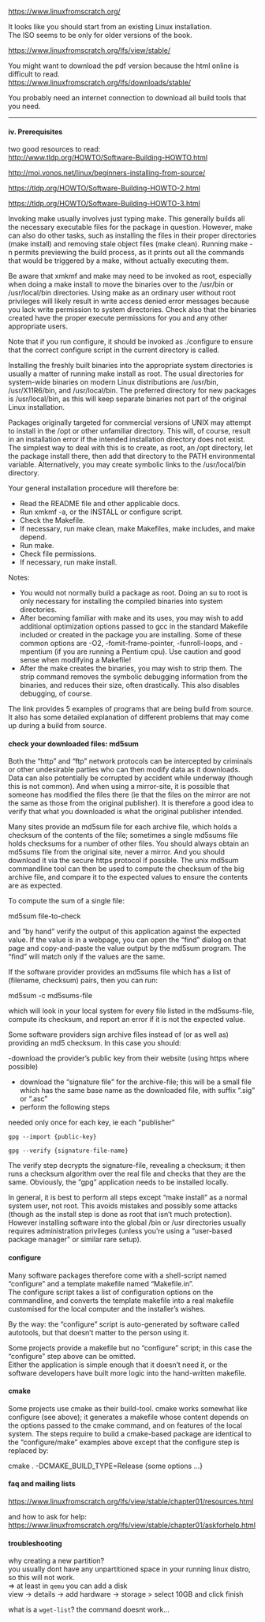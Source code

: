 https://www.linuxfromscratch.org/

It looks like you should start from an existing Linux installation.\
The ISO seems to be only for older versions of the book.

https://www.linuxfromscratch.org/lfs/view/stable/

You might want to download the pdf version because the html online is difficult to read.\
https://www.linuxfromscratch.org/lfs/downloads/stable/

You probably need an internet connection to download all build tools that you need.

***

#### iv. Prerequisites

two good resources to read:\
http://www.tldp.org/HOWTO/Software-Building-HOWTO.html

http://moi.vonos.net/linux/beginners-installing-from-source/

https://tldp.org/HOWTO/Software-Building-HOWTO-2.html

https://tldp.org/HOWTO/Software-Building-HOWTO-3.html

Invoking make usually involves just typing make. This generally builds all the necessary executable files for the package in question. However, make can also do other tasks, such as installing the files in their proper directories (make install) and removing stale object files (make clean). Running make -n permits previewing the build process, as it prints out all the commands that would be triggered by a make, without actually executing them.

Be aware that xmkmf and make may need to be invoked as root, especially when doing a make install to move the binaries over to the /usr/bin or /usr/local/bin directories. Using make as an ordinary user without root privileges will likely result in write access denied error messages because you lack write permission to system directories. Check also that the binaries created have the proper execute permissions for you and any other appropriate users.

Note that if you run configure, it should be invoked as ./configure to ensure that the correct configure script in the current directory is called.

Installing the freshly built binaries into the appropriate system directories is usually a matter of running make install as root. The usual directories for system-wide binaries on modern Linux distributions are /usr/bin, /usr/X11R6/bin, and /usr/local/bin. The preferred directory for new packages is /usr/local/bin, as this will keep separate binaries not part of the original Linux installation.

Packages originally targeted for commercial versions of UNIX may attempt to install in the /opt or other unfamiliar directory. This will, of course, result in an installation error if the intended installation directory does not exist. The simplest way to deal with this is to create, as root, an /opt directory, let the package install there, then add that directory to the PATH environmental variable. Alternatively, you may create symbolic links to the /usr/local/bin directory.

Your general installation procedure will therefore be:

- Read the README file and other applicable docs.
- Run xmkmf -a, or the INSTALL or configure script.
- Check the Makefile.
- If necessary, run make clean, make Makefiles, make includes, and make depend.
- Run make.
- Check file permissions.
- If necessary, run make install.

Notes:
- You would not normally build a package as root. Doing an su to root is only necessary for installing the compiled binaries into system directories.
- After becoming familiar with make and its uses, you may wish to add additional optimization options passed to gcc in the standard Makefile included or created in the package you are installing. Some of these common options are -O2, -fomit-frame-pointer, -funroll-loops, and -mpentium (if you are running a Pentium cpu). Use caution and good sense when modifying a Makefile! 
- After the make creates the binaries, you may wish to strip them. The strip command removes the symbolic debugging information from the binaries, and reduces their size, often drastically. This also disables debugging, of course.

The link provides 5 examples of programs that are being build from source.\
It also has some detailed explanation of different problems that may come up during a build from source.

#### check your downloaded files: md5sum

Both the “http” and “ftp” network protocols can be intercepted by criminals or other undesirable parties who can then modify data as it downloads. Data can also potentially be corrupted by accident while underway (though this is not common). And when using a mirror-site, it is possible that someone has modified the files there (ie that the files on the mirror are not the same as those from the original publisher). It is therefore a good idea to verify that what you downloaded is what the original publisher intended.

Many sites provide an md5sum file for each archive file, which holds a checksum of the contents of the file; sometimes a single md5sums file holds checksums for a number of other files. You should always obtain an md5sums file from the original site, never a mirror. And you should download it via the secure https protocol if possible. The unix md5sum commandline tool can then be used to compute the checksum of the big archive file, and compare it to the expected values to ensure the contents are as expected.

To compute the sum of a single file:

   md5sum file-to-check

and “by hand” verify the output of this application against the expected value. If the value is in a webpage, you can open the “find” dialog on that page and copy-and-paste the value output by the md5sum program. The “find” will match only if the values are the same.

If the software provider provides an md5sums file which has a list of (filename, checksum) pairs, then you can run:

   md5sum -c md5sums-file

which will look in your local system for every file listed in the md5sums-file, compute its checksum, and report an error if it is not the expected value.

Some software providers sign archive files instead of (or as well as) providing an md5 checksum. In this case you should:

-download the provider’s public key from their website (using https where possible)
- download the “signature file” for the archive-file; this will be a small file which has the same base name as the downloaded file, with suffix “.sig” or “.asc”
- perform the following steps

needed only once for each key, ie each "publisher"
```
gpg --import {public-key}

gpg --verify {signature-file-name}
```
The verify step decrypts the signature-file, revealing a checksum; it then runs a checksum algorithm over the real file and checks that they are the same. Obviously, the “gpg” application needs to be installed locally.

In general, it is best to perform all steps except “make install” as a normal system user, not root. This avoids mistakes and possibly some attacks (though as the install step is done as root that isn’t much protection). However installing software into the global /bin or /usr directories usually requires administration privileges (unless you’re using a “user-based package manager” or similar rare setup).

#### configure

Many software packages therefore come with a shell-script named “configure” and a template makefile named “Makefile.in”.\
The configure script takes a list of configuration options on the commandline, and converts the template makefile into a real makefile customised for the local computer and the installer’s wishes.

By the way: the “configure” script is auto-generated by software called autotools, but that doesn’t matter to the person using it.

Some projects provide a makefile but no “configure” script; in this case the “configure” step above can be omitted. \
Either the application is simple enough that it doesn’t need it, or the software developers have built more logic into the hand-written makefile.

#### cmake

Some projects use cmake as their build-tool. cmake works somewhat like configure (see above); it generates a makefile whose content depends on the options passed to the cmake command, and on features of the local system. The steps require to build a cmake-based package are identical to the “configure/make” examples above except that the configure step is replaced by:

cmake . -DCMAKE_BUILD_TYPE=Release {some options ...}

#### faq and mailing lists

https://www.linuxfromscratch.org/lfs/view/stable/chapter01/resources.html

and how to ask for help: \
https://www.linuxfromscratch.org/lfs/view/stable/chapter01/askforhelp.html


#### troubleshooting

why creating a new partition?\
you usually dont have any unpartitioned space in your running linux distro,\
so this will not work.\
=> at least in `qemu` you can add a disk\
view -> details -> add hardware -> storage > select 10GB and click finish

what is a `wget-list`? the command doesnt work...

